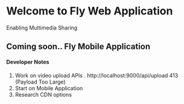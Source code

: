 # Welcome to Fly Web Application
Enabling Multimedia Sharing  
## Coming soon.. Fly Mobile Application

#### Developer Notes
1. Work on video upload APIs 
  . http://localhost:9000/api/upload 413 (Payload Too Large)
2. Start on Mobile Application
3. Research CDN options
    
